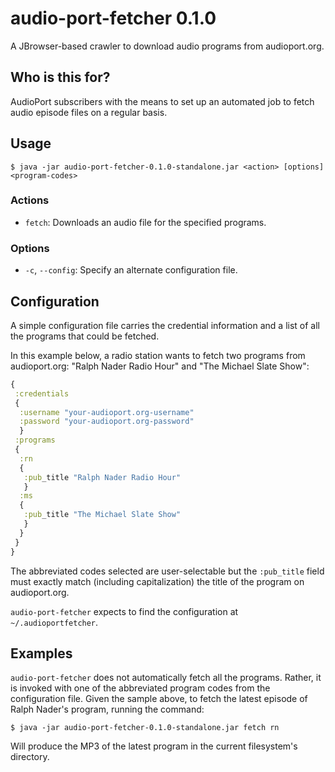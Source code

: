 # audio-port-fetcher 0.1.0

A JBrowser-based crawler to download audio programs from audioport.org.

## Who is this for?

AudioPort subscribers with the means to set up an automated job to
fetch audio episode files on a regular basis.

## Usage

    $ java -jar audio-port-fetcher-0.1.0-standalone.jar <action> [options] <program-codes>

### Actions

* `fetch`: Downloads an audio file for the specified programs.

### Options

* `-c`, `--config`: Specify an alternate configuration file.

## Configuration

A simple configuration file carries the credential information and
a list of all the programs that could be fetched.

In this example below, a radio station wants to fetch two programs
from audioport.org: "Ralph Nader Radio Hour" and "The Michael Slate Show":

``` clojure
{
 :credentials
 {
  :username "your-audioport.org-username"
  :password "your-audioport.org-password"
  }
 :programs
 {
  :rn
  {
   :pub_title "Ralph Nader Radio Hour"
   }
  :ms
  {
   :pub_title "The Michael Slate Show"
   }
  }
 }
}
```

The abbreviated codes selected are user-selectable but the
`:pub_title` field must exactly match (including capitalization) the
title of the program on audioport.org.

`audio-port-fetcher` expects to find the configuration at
`~/.audioportfetcher`.

## Examples

`audio-port-fetcher` does not automatically fetch all the
programs. Rather, it is invoked with one of the abbreviated program
codes from the configuration file. Given the sample above, to fetch
the latest episode of Ralph Nader's program, running the command:

    $ java -jar audio-port-fetcher-0.1.0-standalone.jar fetch rn

Will produce the MP3 of the latest program in the current
filesystem's directory.
